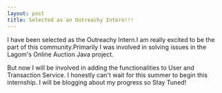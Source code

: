 ```yaml
---
layout: post
title: Selected as an Outreachy Intern!!!
---
```


I have been selected as the Outreachy Intern.I am really excited to be the part of this community.Primarily I was involved in solving issues in the Lagom's Online Auction Java project.

But now I will be involved in adding the functionalities to User and Transaction Service.
I honestly can't wait for this summer to begin this internship.
I will be blogging about my progress so Stay Tuned!
